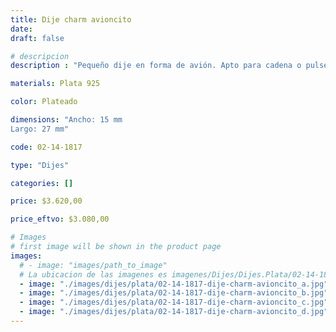 ```yaml
---
title: Dije charm avioncito
date: 
draft: false

# descripcion
description : "Pequeño dije en forma de avión. Apto para cadena o pulsera."

materials: Plata 925

color: Plateado

dimensions: "Ancho: 15 mm 
Largo: 27 mm"

code: 02-14-1817

type: "Dijes"

categories: []

price: $3.620,00

price_eftvo: $3.080,00

# Images
# first image will be shown in the product page
images:
  # - image: "images/path_to_image"
  # La ubicacion de las imagenes es imagenes/Dijes/Dijes.Plata/02-14-1817-dije-charm-avioncito
  - image: "./images/dijes/plata/02-14-1817-dije-charm-avioncito_a.jpg"
  - image: "./images/dijes/plata/02-14-1817-dije-charm-avioncito_b.jpg"
  - image: "./images/dijes/plata/02-14-1817-dije-charm-avioncito_c.jpg"
  - image: "./images/dijes/plata/02-14-1817-dije-charm-avioncito_d.jpg"
---
```

